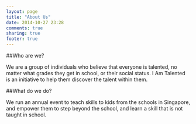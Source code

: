 ```yaml
---
layout: page
title: "About Us"
date: 2014-10-27 23:28
comments: true
sharing: true
footer: true
---
```


##Who are we?

We are a group of individuals who believe that everyone is talented, no matter what grades they get in school, or their social status. I Am Talented is an initiative to help them discover the talent within them.

##What do we do?

We run an annual event to teach skills to kids from the schools in Singapore, and empower them to step beyond the school, and learn a skill that is not taught in school.